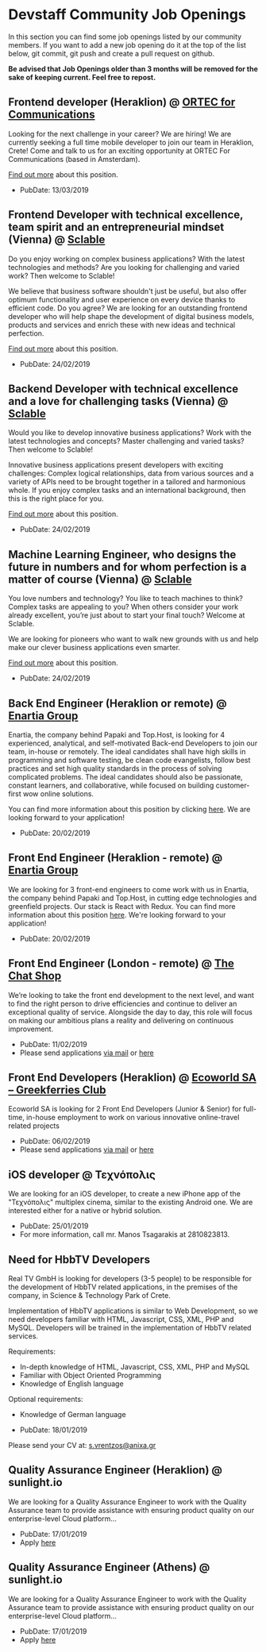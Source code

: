 # Devstaff Community Job Openings

In this section you can find some job openings listed by our community members. If you want to add a new job opening do it at the top of the list below, git commit, git push and create a pull request on github.

__Be advised that Job Openings older than 3 months will be removed for the sake of keeping current. Feel free to repost.__

## Frontend developer (Heraklion) @ [ORTEC for Communications](https://www.orteccommunications.com)

Looking for the next challenge in your career? We are hiring! We are currently seeking a full time mobile developer to join our team in Heraklion, Crete! Come and talk to us for an exciting opportunity at ORTEC For Communications (based in Amsterdam).

[Find out more](https://www.orteccommunications.com/software-development/?fbclid=IwAR108w0njtA4Uh0_LPAK7AyyaTvps-VTy0FRoKLaKGCr8UL7a62OD_MShqM) about this position.

* PubDate: 13/03/2019

## Frontend Developer with technical excellence, team spirit and an entrepreneurial mindset (Vienna) @ [Sclable](https://sclable.com/en/)

Do you enjoy working on complex business applications? With the latest technologies and methods? Are you looking for challenging and varied work? Then welcome to Sclable!

We believe that business software shouldn't just be useful, but also offer optimum functionality and user experience on every device thanks to efficient code. Do you agree? We are looking for an outstanding frontend developer who will help shape the development of digital business models, products and services and enrich these with new ideas and technical perfection.

[Find out more](https://sclable.com/en/jobs/frontend-developer/) about this position.

* PubDate: 24/02/2019

## Backend Developer with technical excellence and a love for challenging tasks (Vienna) @ [Sclable](https://sclable.com/en/) 

Would you like to develop innovative business applications? Work with the latest technologies and concepts? Master challenging and varied tasks? Then welcome to Sclable! 

Innovative business applications present developers with exciting challenges: Complex logical relationships, data from various sources and a variety of APIs need to be brought together in a tailored and harmonious whole. If you enjoy complex tasks and an international background, then this is the right place for you.

[Find out more](https://sclable.com/en/jobs/backend-developer/) about this position.

* PubDate: 24/02/2019

## Machine Learning Engineer, who designs the future in numbers and for whom perfection is a matter of course (Vienna) @ [Sclable](https://sclable.com/en/)

You love numbers and technology? You like to teach machines to think? Complex tasks are appealing to you? When others consider your work already excellent, you’re just about to start your final touch? Welcome at Sclable.

We are looking for pioneers who want to walk new grounds with us and help make our clever business applications even smarter.

[Find out more](https://sclable.com/en/jobs/machine-learning-engineer/) about this position.

* PubDate: 24/02/2019

## Back End Engineer (Heraklion or remote) @ [Enartia Group](https://www.enartia.com/)
Enartia, the company behind Papaki and Top.Host, is looking for 4 experienced, analytical, and self-motivated Back-end Developers to join our team, in-house or remotely. The ideal candidates shall have high skills in programming and software testing, be clean code evangelists, follow best practices and set high quality standards in the process of solving complicated problems. The ideal candidates should also be passionate, constant learners, and collaborative, while focused on building customer-first wow online solutions.

You can find more information about this position by clicking [here](https://enartia.workable.com/j/F42C9E5B1C). We are looking forward to your application!

* PubDate: 20/02/2019

## Front End Engineer (Heraklion - remote) @ [Enartia Group](https://www.enartia.com)
We are looking for 3 front-end engineers to come work with us in Enartia, the company behind Papaki and Top.Host, in cutting edge technologies and greenfield projects. Our stack is React with Redux. You can find more information about this position [here](https://enartia.workable.com/j/C07CB05A3F). We're looking forward to your application!

* PubDate: 20/02/2019

## Front End Engineer (London - remote) @ [The Chat Shop](https://thechatshop.com)
We’re looking to take the front end development to the next level, and want to find the right person to drive efficiencies and continue to deliver an exceptional quality of service. Alongside the day to day, this role will focus on making our ambitious plans a reality and delivering on continuous improvement.
* PubDate: 11/02/2019
* Please send applications [via mail](mailto:dev+fd@thechatshop.com) or [here](https://www.thechatshop.com/jobs/front-end-engineer)

## Front End Developers (Heraklion) @ [Ecoworld SA – Greekferries Club](https://greekferries-club.gr)
Ecoworld SA is looking for 2 Front End Developers (Junior & Senior) for full-time, in-house employment to work on various innovative online-travel related projects
* PubDate: 06/02/2019
* Please send applications [via mail](mailto:av@eco.gr) or [here](https://greekferries-club.gr/company/work-places/)

## iOS developer @ Τεχνόπολις

We are looking for an iOS developer, to create a new iPhone app of the "Τεχνόπολις" multiplex cinema, similar to the existing Android one. We are interested either for a native or hybrid solution.

* PubDate: 25/01/2019
* For more information, call mr. Manos Tsagarakis at 2810823813.

## Need for HbbTV Developers

Real TV GmbH is looking for developers (3-5 people) to be responsible for the development of HbbTV related applications, in the premises of the company, in Science & Technology Park of Crete.

Implementation of HbbTV applications is similar to Web Development, so we need developers familiar with HTML, Javascript, CSS, XML, PHP and MySQL. Developers will be trained in the implementation of HbbTV related services.

Requirements:
* In-depth knowledge of HTML, Javascript, CSS, XML, PHP and MySQL
* Familiar with Object Oriented Programming
* Knowledge of English language

Optional requirements:
* Knowledge of German language

* PubDate: 18/01/2019

Please send your CV at: s.vrentzos@anixa.gr

## Quality Assurance Engineer (Heraklion) @ sunlight.io

We are looking for a Quality Assurance Engineer to work with the Quality Assurance team to provide assistance with ensuring product quality on our enterprise-level Cloud platform...

* PubDate: 17/01/2019
* Apply [here](https://sunlight-io.workable.com/j/37A8A49242)

## Quality Assurance Engineer (Athens) @ sunlight.io

We are looking for a Quality Assurance Engineer to work with the Quality Assurance team to provide assistance with ensuring product quality on our enterprise-level Cloud platform...

* PubDate: 17/01/2019
* Apply [here](https://sunlight-io.workable.com/j/1B1DEB6C61)
